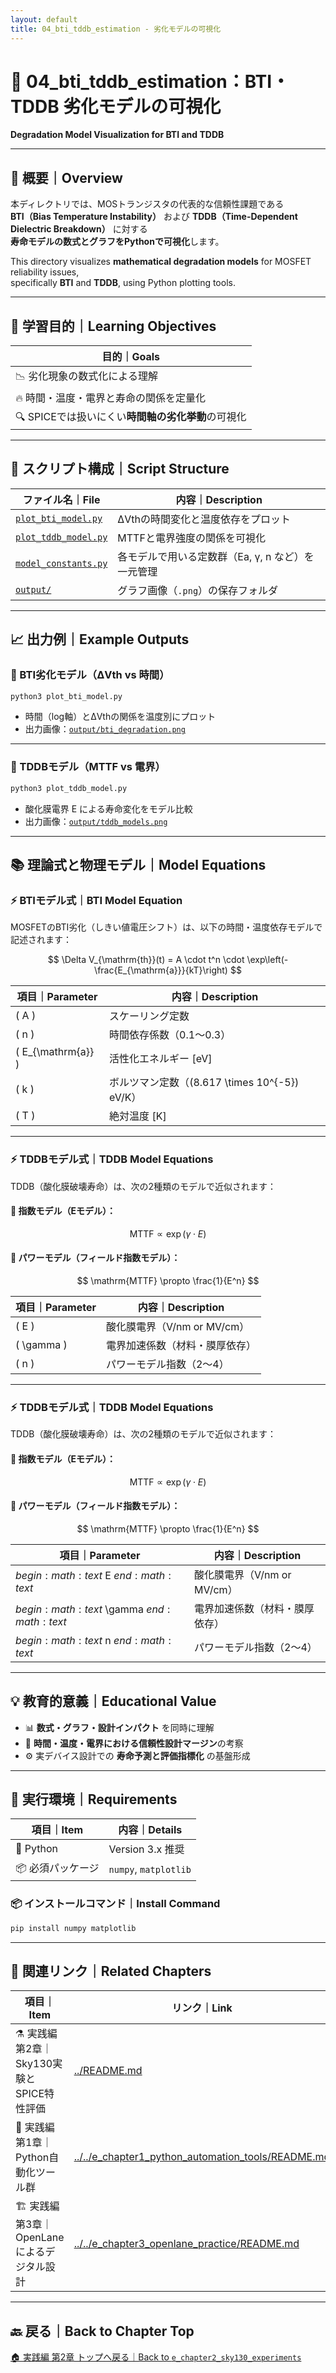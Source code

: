 ```yaml
---
layout: default
title: 04_bti_tddb_estimation - 劣化モデルの可視化
---
```


# 🧪 04_bti_tddb_estimation：BTI・TDDB 劣化モデルの可視化  
**Degradation Model Visualization for BTI and TDDB**

---

## 📄 概要｜Overview

本ディレクトリでは、MOSトランジスタの代表的な信頼性課題である  
**BTI（Bias Temperature Instability）** および **TDDB（Time-Dependent Dielectric Breakdown）** に対する  
**寿命モデルの数式とグラフをPythonで可視化**します。

This directory visualizes **mathematical degradation models** for MOSFET reliability issues,  
specifically **BTI** and **TDDB**, using Python plotting tools.

---

## 🎯 学習目的｜Learning Objectives

| 目的｜Goals |
|-----------|
| 📉 劣化現象の数式化による理解  
| 🔥 時間・温度・電界と寿命の関係を定量化  
| 🔍 SPICEでは扱いにくい**時間軸の劣化挙動**の可視化  

---

## 🧾 スクリプト構成｜Script Structure

| ファイル名｜File | 内容｜Description |
|------------------|-------------------------------------------|
| [`plot_bti_model.py`](./plot_bti_model.py) | ΔVthの時間変化と温度依存をプロット |
| [`plot_tddb_model.py`](./plot_tddb_model.py) | MTTFと電界強度の関係を可視化 |
| [`model_constants.py`](./model_constants.py) | 各モデルで用いる定数群（Ea, γ, n など）を一元管理 |
| [`output/`](./output/) | グラフ画像（`.png`）の保存フォルダ |

---

## 📈 出力例｜Example Outputs

### 🔹 BTI劣化モデル（ΔVth vs 時間）

```bash
python3 plot_bti_model.py
```

- 時間（log軸）とΔVthの関係を温度別にプロット  
- 出力画像：[`output/bti_degradation.png`](./output/bti_degradation.png)

---

### 🔹 TDDBモデル（MTTF vs 電界）

```bash
python3 plot_tddb_model.py
```

- 酸化膜電界 E による寿命変化をモデル比較  
- 出力画像：[`output/tddb_models.png`](./output/tddb_models.png)

---

## 📚 理論式と物理モデル｜Model Equations

### ⚡ BTIモデル式｜BTI Model Equation

MOSFETのBTI劣化（しきい値電圧シフト）は、以下の時間・温度依存モデルで記述されます：

$$
\Delta V_{\mathrm{th}}(t) = A \cdot t^n \cdot \exp\left(-\frac{E_{\mathrm{a}}}{kT}\right)
$$

| 項目｜Parameter | 内容｜Description |
|-------|--------------------------|
| <span>\( A \)</span>     | スケーリング定数 | Scaling factor |
| <span>\( n \)</span>     | 時間依存係数（0.1〜0.3）| Time exponent |
| <span>\( E_{\mathrm{a}} \)</span> | 活性化エネルギー [eV] | Activation energy |
| <span>\( k \)</span>     | ボルツマン定数（<span>\(8.617 \times 10^{-5}\)</span> eV/K）| Boltzmann constant |
| <span>\( T \)</span>     | 絶対温度 [K] | Absolute temperature |

---

### ⚡ TDDBモデル式｜TDDB Model Equations

TDDB（酸化膜破壊寿命）は、次の2種類のモデルで近似されます：

#### 🧾 指数モデル（Eモデル）：

$$
\mathrm{MTTF} \propto \exp(\gamma \cdot E)
$$

#### 📐 パワーモデル（フィールド指数モデル）：

$$
\mathrm{MTTF} \propto \frac{1}{E^n}
$$

| 項目｜Parameter | 内容｜Description |
|-------|------------------------------|
| <span>\( E \)</span>     | 酸化膜電界（V/nm or MV/cm） | Electric field across oxide |
| <span>\( \gamma \)</span> | 電界加速係数（材料・膜厚依存） | Field acceleration factor |
| <span>\( n \)</span>     | パワーモデル指数（2〜4） | Power model exponent |

---

### ⚡ TDDBモデル式｜TDDB Model Equations

TDDB（酸化膜破壊寿命）は、次の2種類のモデルで近似されます：

#### 🧾 指数モデル（Eモデル）：

$$
\mathrm{MTTF} \propto \exp(\gamma \cdot E)
$$

#### 📐 パワーモデル（フィールド指数モデル）：

$$
\mathrm{MTTF} \propto \frac{1}{E^n}
$$

| 項目｜Parameter | 内容｜Description |
|-------|------------------------------|
| $begin:math:text$ E $end:math:text$     | 酸化膜電界（V/nm or MV/cm） | Electric field across oxide |
| $begin:math:text$ \\gamma $end:math:text$ | 電界加速係数（材料・膜厚依存） | Field acceleration factor |
| $begin:math:text$ n $end:math:text$     | パワーモデル指数（2〜4） | Power model exponent |

---

## 💡 教育的意義｜Educational Value

- 📊 **数式・グラフ・設計インパクト** を同時に理解  
- 🔄 **時間・温度・電界における信頼性設計マージン**の考察  
- ⚙️ 実デバイス設計での **寿命予測と評価指標化** の基盤形成  

---

## 🔧 実行環境｜Requirements

| 項目｜Item | 内容｜Details |
|--------|---------------------|
| 🐍 Python | Version 3.x 推奨 |
| 📦 必須パッケージ | `numpy`, `matplotlib` |

### 📦 インストールコマンド｜Install Command

```bash
pip install numpy matplotlib
```

---

## 🔗 関連リンク｜Related Chapters

| 項目｜Item | リンク｜Link |
|--------|-----------------------------------------------|
| ⚗️ 実践編 第2章｜Sky130実験とSPICE特性評価 | [../README.md](../README.md) |
| 🧰 実践編 第1章｜Python自動化ツール群 | [../../e_chapter1_python_automation_tools/README.md](../../e_chapter1_python_automation_tools/README.md) |
| 🏗️ 実践編 第3章｜OpenLaneによるデジタル設計 | [../../e_chapter3_openlane_practice/README.md](../../e_chapter3_openlane_practice/README.md) |

---

## 🔙 戻る｜Back to Chapter Top

[🏠 実践編 第2章 トップへ戻る｜Back to `e_chapter2_sky130_experiments`](../README.md)
